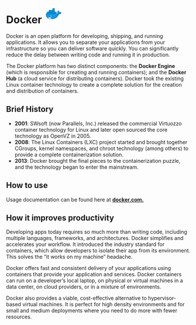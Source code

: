 # Docker <img src="Images/docker_logo.png" alt="git logo" width= 50 height=50>

Docker is an open platform for developing, shipping, and running applications. It allows you to separate your
applications from your infrastructure so you can deliver software quickly. You can significantly reduce the delay
between writing code and running it in production.

The Docker platform has two distinct components: the **Docker Engine** (which is responsible for creating and running
containers); and the **Docker Hub** (a cloud service for distributing containers). Docker took the existing Linux
container technology to create a complete solution for the creation and distribution of containers.

## Brief History

* **2001**: SWsoft (now Parallels, Inc.) released the commercial Virtuozzo container technology for Linux and later open
  sourced the core technology as OpenVZ in 2005.
* **2008**: The Linux Containers (LXC) project started and brought together CGroups, kernel namespaces, and chroot
  technology (among others) to provide a complete containerization solution.
* **2013**: Docker brought the final pieces to the containerization puzzle, and the technology began to enter the
  mainstream.

## How to use

Usage documentation can be found here at **[docker.com.](https://docs.docker.com/get-started/)**

## How it improves productivity

Developing apps today requires so much more than writing code, including multiple languages, frameworks, and
architectures. Docker simplifies and accelerates your workflow. It introduced the industry standard for containers,
which allow developers to isolate their app from its environment. This solves the “it works on my machine” headache.

Docker offers fast and consistent delivery of your applications using containers that provide your application and
services. Docker containers can run on a developer’s local laptop, on physical or virtual machines in a data center, on
cloud providers, or in a mixture of environments.

Docker also provides a viable, cost-effective alternative to hypervisor-based virtual machines. It is perfect for high
density environments and for small and medium deployments where you need to do more with fewer resources.
